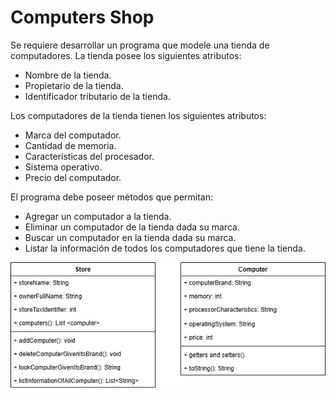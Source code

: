 # Computers Shop

Se requiere desarrollar un programa que modele una tienda de computadores. La tienda posee los siguientes atributos:
- Nombre de la tienda.
- Propietario de la tienda.
- Identificador tributario de la tienda.

Los computadores de la tienda tienen los siguientes atributos:
- Marca del computador.
- Cantidad de memoria.
- Características del procesador.
- Sistema operativo.
- Precio del computador.

El programa debe poseer métodos que permitan:
- Agregar un computador a la tienda.
- Eliminar un computador de la tienda dada su marca.
- Buscar un computador en la tienda dada su marca.
- Listar la información de todos los computadores que tiene la tienda.

![Diagrama de Clases](./diagram/ex_computers_shop.drawio.png)